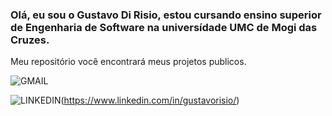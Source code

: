 ### Olá, eu sou o Gustavo Di Risio, estou cursando ensino superior de Engenharia de Software na universídade UMC de Mogi das Cruzes. 
Meu repositório você encontrará meus projetos publicos.

![GMAIL](https://img.shields.io/badge/Gmail-D14836?style=for-the-badge&logo=gmail&logoColor=white)

![LINKEDIN](https://img.shields.io/badge/LinkedIn-0077B5?style=for-the-badge&logo=linkedin&logoColor=white)(https://www.linkedin.com/in/gustavorisio/)
